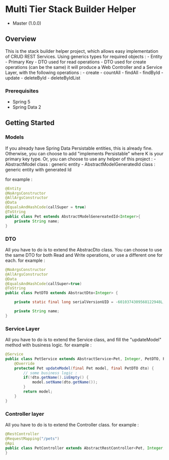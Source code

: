 # Multi Tier Stack Builder Helper

- Master (1.0.0)

## Overview
This is the stack builder helper project, which allows easy implementation of CRUD REST Services.
Using generics types for required objects :
	- Entity
	- Primary Key
	- DTO used for read operations
	- DTO used for create operations (can be the same)
it will produce a Web Controller and a Service Layer, with the following operations :
 	- create
	- countAll
	- findAll
	- findById
	- update
	- deleteById
	- deleteByIdList

### Prerequisites
- Spring 5
- Spring Data 2

## Getting Started

### Models
If you already have Spring Data Persistable entities, this is already fine.
Otherwise, you can choose to add "implements Persistable<K>" where K is your primary key type.
Or, you can choose to use any helper of this project :
	- AbstractModel class : generic entity
	- AbstractModelGeneratedId class  : generic entity with generated Id
	
for example :

```java
@Entity
@NoArgsConstructor
@AllArgsConstructor
@Data
@EqualsAndHashCode(callSuper = true)
@ToString
public class Pet extends AbstractModelGenereatedId<Integer>{
    private String name;
}
```

### DTO
All you have to do is to extend the AbstracDto class.
You can choose to use the same DTO for both Read and Write operations, or use a different one for each.
for example :

```java
@NoArgsConstructor
@AllArgsConstructor
@Data
@EqualsAndHashCode(callSuper=true)
@ToString
public class PetDTO extends AbstractDto<Integer> {

	private static final long serialVersionUID = -6010374309568122948L;

	private String name;
}
```

### Service Layer
All you have to do is to extend the Service class, and fill the "updateModel" method with business logic.
for example :

```java
@Service
public class PetService extends AbstractService<Pet, Integer, PetDTO, PetDTO> {
	@Override
	protected Pet updateModel(final Pet model, final PetDTO dto) {
		// some business logic :
		if(!dto.getName().isEmpty() {
			model.setName(dto.getName());
		}
		return model;
	}
}
```

### Controller layer
All you have to do is to extend the Controller class.
for example :

```java
@RestController
@RequestMapping("/pets")
@Api
public class PetController extends AbstractRestController<Pet, Integer, PetDTO, PetDTO>{
}
```
